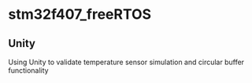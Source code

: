 # stm32f407_freeRTOS
## Unity
Using Unity to validate temperature sensor simulation and circular buffer functionality
